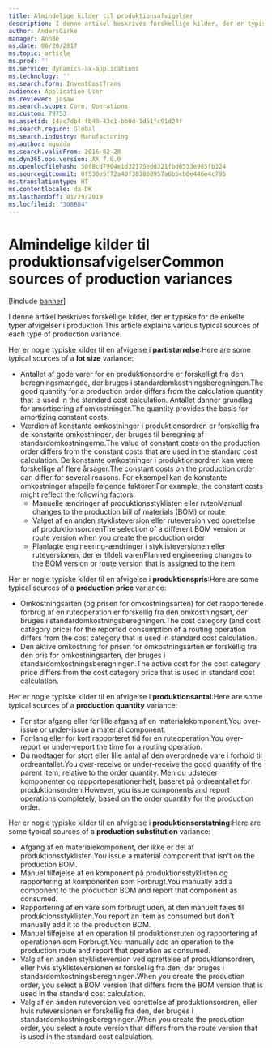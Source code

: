 ```yaml
---
title: Almindelige kilder til produktionsafvigelser
description: I denne artikel beskrives forskellige kilder, der er typiske for de enkelte typer afvigelser i produktion.
author: AndersGirke
manager: AnnBe
ms.date: 06/20/2017
ms.topic: article
ms.prod: ''
ms.service: dynamics-ax-applications
ms.technology: ''
ms.search.form: InventCostTrans
audience: Application User
ms.reviewer: josaw
ms.search.scope: Core, Operations
ms.custom: 79753
ms.assetid: 14ac7db4-fb40-43c1-bb0d-1d51fc91d24f
ms.search.region: Global
ms.search.industry: Manufacturing
ms.author: mguada
ms.search.validFrom: 2016-02-28
ms.dyn365.ops.version: AX 7.0.0
ms.openlocfilehash: 50f8cd7904e1d32175edd321fbd6533e985fb324
ms.sourcegitcommit: 0f530e5f72a40f383868957a6b5cb0e446e4c795
ms.translationtype: HT
ms.contentlocale: da-DK
ms.lasthandoff: 01/29/2019
ms.locfileid: "308684"
---
```

# <a name="common-sources-of-production-variances"></a><span data-ttu-id="fa659-103">Almindelige kilder til produktionsafvigelser</span><span class="sxs-lookup"><span data-stu-id="fa659-103">Common sources of production variances</span></span>

[!include [banner](../includes/banner.md)]

<span data-ttu-id="fa659-104">I denne artikel beskrives forskellige kilder, der er typiske for de enkelte typer afvigelser i produktion.</span><span class="sxs-lookup"><span data-stu-id="fa659-104">This article explains various typical sources of each type of production variance.</span></span> 

<span data-ttu-id="fa659-105">Her er nogle typiske kilder til en afvigelse i **partistørrelse**:</span><span class="sxs-lookup"><span data-stu-id="fa659-105">Here are some typical sources of a **lot size** variance:</span></span>

-   <span data-ttu-id="fa659-106">Antallet af gode varer for en produktionsordre er forskelligt fra den beregningsmængde, der bruges i standardomkostningsberegningen.</span><span class="sxs-lookup"><span data-stu-id="fa659-106">The good quantity for a production order differs from the calculation quantity that is used in the standard cost calculation.</span></span> <span data-ttu-id="fa659-107">Antallet danner grundlag for amortisering af omkostninger.</span><span class="sxs-lookup"><span data-stu-id="fa659-107">The quantity provides the basis for amortizing constant costs.</span></span>
-   <span data-ttu-id="fa659-108">Værdien af konstante omkostninger i produktionsordren er forskellig fra de konstante omkostninger, der bruges til beregning af standardomkostningerne.</span><span class="sxs-lookup"><span data-stu-id="fa659-108">The value of constant costs on the production order differs from the constant costs that are used in the standard cost calculation.</span></span> <span data-ttu-id="fa659-109">De konstante omkostninger i produktionsordren kan være forskellige af flere årsager.</span><span class="sxs-lookup"><span data-stu-id="fa659-109">The constant costs on the production order can differ for several reasons.</span></span> <span data-ttu-id="fa659-110">For eksempel kan de konstante omkostninger afspejle følgende faktorer:</span><span class="sxs-lookup"><span data-stu-id="fa659-110">For example, the constant costs might reflect the following factors:</span></span>
    -   <span data-ttu-id="fa659-111">Manuelle ændringer af produktionsstyklisten eller ruten</span><span class="sxs-lookup"><span data-stu-id="fa659-111">Manual changes to the production bill of materials (BOM) or route</span></span>
    -   <span data-ttu-id="fa659-112">Valget af en anden styklisteversion eller ruteversion ved oprettelse af produktionsordren</span><span class="sxs-lookup"><span data-stu-id="fa659-112">The selection of a different BOM version or route version when you create the production order</span></span>
    -   <span data-ttu-id="fa659-113">Planlagte engineering-ændringer i styklisteversionen eller ruteversionen, der er tildelt varen</span><span class="sxs-lookup"><span data-stu-id="fa659-113">Planned engineering changes to the BOM version or route version that is assigned to the item</span></span>

<span data-ttu-id="fa659-114">Her er nogle typiske kilder til en afvigelse i **produktionspris**:</span><span class="sxs-lookup"><span data-stu-id="fa659-114">Here are some typical sources of a **production price** variance:</span></span>

-   <span data-ttu-id="fa659-115">Omkostningsarten (og prisen for omkostningsarten) for det rapporterede forbrug af en ruteoperation er forskellig fra den omkostningsart, der bruges i standardomkostningsberegningen.</span><span class="sxs-lookup"><span data-stu-id="fa659-115">The cost category (and cost category price) for the reported consumption of a routing operation differs from the cost category that is used in standard cost calculation.</span></span>
-   <span data-ttu-id="fa659-116">Den aktive omkostning for prisen for omkostningsarten er forskellig fra den pris for omkostningsarten, der bruges i standardomkostningsberegningen.</span><span class="sxs-lookup"><span data-stu-id="fa659-116">The active cost for the cost category price differs from the cost category price that is used in standard cost calculation.</span></span>

<span data-ttu-id="fa659-117">Her er nogle typiske kilder til en afvigelse i **produktionsantal**:</span><span class="sxs-lookup"><span data-stu-id="fa659-117">Here are some typical sources of a **production quantity** variance:</span></span>

-   <span data-ttu-id="fa659-118">For stor afgang eller for lille afgang af en materialekomponent.</span><span class="sxs-lookup"><span data-stu-id="fa659-118">You over-issue or under-issue a material component.</span></span>
-   <span data-ttu-id="fa659-119">For lang eller for kort rapporteret tid for en ruteoperation.</span><span class="sxs-lookup"><span data-stu-id="fa659-119">You over-report or under-report the time for a routing operation.</span></span>
-   <span data-ttu-id="fa659-120">Du modtager for stort eller lille antal af den overordnede vare i forhold til ordreantallet.</span><span class="sxs-lookup"><span data-stu-id="fa659-120">You over-receive or under-receive the good quantity of the parent item, relative to the order quantity.</span></span> <span data-ttu-id="fa659-121">Men du udsteder komponenter og rapportoperationer helt, baseret på ordreantallet for produktionsordren.</span><span class="sxs-lookup"><span data-stu-id="fa659-121">However, you issue components and report operations completely, based on the order quantity for the production order.</span></span>

<span data-ttu-id="fa659-122">Her er nogle typiske kilder til en afvigelse i **produktionserstatning**:</span><span class="sxs-lookup"><span data-stu-id="fa659-122">Here are some typical sources of a **production substitution** variance:</span></span>

-   <span data-ttu-id="fa659-123">Afgang af en materialekomponent, der ikke er del af produktionsstyklisten.</span><span class="sxs-lookup"><span data-stu-id="fa659-123">You issue a material component that isn't on the production BOM.</span></span>
-   <span data-ttu-id="fa659-124">Manuel tilføjelse af en komponent på produktionsstyklisten og rapportering af komponenten som Forbrugt.</span><span class="sxs-lookup"><span data-stu-id="fa659-124">You manually add a component to the production BOM and report that component as consumed.</span></span>
-   <span data-ttu-id="fa659-125">Rapportering af en vare som forbrugt uden, at den manuelt føjes til produktionsstyklisten.</span><span class="sxs-lookup"><span data-stu-id="fa659-125">You report an item as consumed but don't manually add it to the production BOM.</span></span>
-   <span data-ttu-id="fa659-126">Manuel tilføjelse af en operation til produktionsruten og rapportering af operationen som Forbrugt.</span><span class="sxs-lookup"><span data-stu-id="fa659-126">You manually add an operation to the production route and report that operation as consumed.</span></span>
-   <span data-ttu-id="fa659-127">Valg af en anden styklisteversion ved oprettelse af produktionsordren, eller hvis styklisteversionen er forskellig fra den, der bruges i standardomkostningsberegningen.</span><span class="sxs-lookup"><span data-stu-id="fa659-127">When you create the production order, you select a BOM version that differs from the BOM version that is used in the standard cost calculation.</span></span>
-   <span data-ttu-id="fa659-128">Valg af en anden ruteversion ved oprettelse af produktionsordren, eller hvis ruteversionen er forskellig fra den, der bruges i standardomkostningsberegningen.</span><span class="sxs-lookup"><span data-stu-id="fa659-128">When you create the production order, you select a route version that differs from the route version that is used in the standard cost calculation.</span></span>




